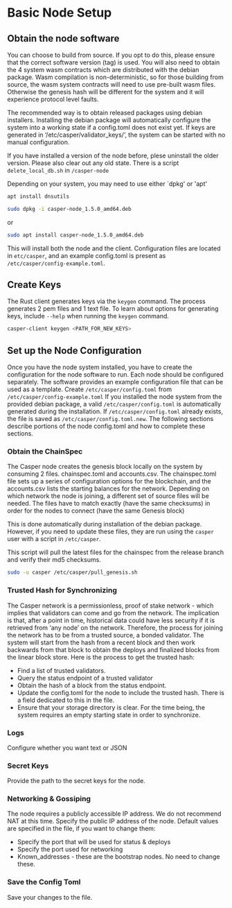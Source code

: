 Basic Node Setup
================

## Obtain the node software

You can choose to build from source. If you opt to do this, please ensure that the correct software version (tag) is used. You will also need to obtain the 4 system wasm contracts which are distributed with the debian package. Wasm compilation is non-deterministic, so for those building from source, the wasm system contracts will need to use pre-built wasm files. Otherwise the genesis hash will be different for the system and it will experience protocol level faults. 

The recommended way is to obtain released packages using debian installers. Installing the debian package will automatically configure the system into a working state if a config.toml does not exist yet.  If keys are generated in ‘/etc/casper/validator_keys/’, the system can be started with no manual configuration.

If you have installed a version of the node before, plese uninstall the older version.  Please also clear out any old state. There is a script `delete_local_db.sh` in `/casper-node`

Depending on your system, you may need to use either `dpkg' or 'apt'

```bash
apt install dnsutils

sudo dpkg -i casper-node_1.5.0_amd64.deb 
```
or 
```bash
sudo apt install casper-node_1.5.0_amd64.deb 
```
This will install both the node and the client.  Configuration files are located in `etc/casper`, and an example config.toml is present as `/etc/casper/config-example.toml`.


## Create Keys

The Rust client generates keys via the `keygen` command.  The process generates 2 pem files and 1 text file.
To learn about options for generating keys, include `--help` when running the `keygen` command.

```bash
casper-client keygen <PATH_FOR_NEW_KEYS>
```

## Set up the Node Configuration

Once you have the node system installed, you have to create the configuration for the node software to run.  Each node should be configured separately. The software provides an example configuration file that can be used as a template. Create `/etc/casper/config.toml` from `/etc/casper/config-example.toml`  If you installed the node system from the provided debian package, a valid `/etc/casper/config.toml` is automatically generated during the installation. If `/etc/casper/config.toml` already exists, the file is saved as `/etc/casper/config.toml.new`. The following sections describe portions of the node config.toml and how to complete these sections.

### Obtain the ChainSpec

The Casper node creates the genesis block locally on the system by consuming 2 files. 
chainspec.toml and accounts.csv. The chainspec.toml file sets up a series of configuration options for the blockchain, and the accounts.csv lists the starting balances for the network.
Depending on which network the node is joining, a different set of source files will be needed.  The files have to match exactly (have the same checksums) in order for the nodes to connect (have the same Genesis block)

This is done automatically during installation of the debian package. However, if you need to update these files, they are run using the `casper` user with a script in `/etc/casper`.

This script will pull the latest files for the chainspec from the release branch and verify their md5 checksums.
```bash
sudo -u casper /etc/casper/pull_genesis.sh
```
### Trusted Hash for Synchronizing
The Casper network is a permissionless, proof of stake network - which implies that validators can come and go from the network.  The implication is that, after a point in time, historical data could have less security if it is retrieved from ‘any node’ on the network.  Therefore, the process for joining the network has to be from a trusted source, a bonded validator.  The system will start from the hash from a recent block and then work backwards from that block to obtain the deploys and finalized blocks from the linear block store.  Here is the process to get the trusted hash:

* Find a list of trusted validators.  
* Query the status endpoint of a trusted validator
* Obtain the hash of a block from the status endpoint.
* Update the config.toml for the node to include the trusted hash. There is a field dedicated to this in the file. 
* Ensure that your storage directory is clear.  For the time being, the system requires an empty starting state in order to synchronize.  

### Logs
 Configure whether you want text or JSON

### Secret Keys
Provide the path to the secret keys for the node.

### Networking & Gossiping
The node requires a publicly accessible IP address.  We do not recommend NAT at this time. Specify the public IP address of the node. Default values are specified in the file, if you want to change them: 
* Specify the port that will be used for status  & deploys
* Specify the port used for networking 
* Known_addresses - these are the bootstrap nodes. No need to change these.

### Save the Config Toml
Save your changes to the file.




